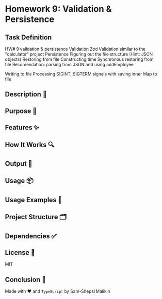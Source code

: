 # Homework 9: Validation & Persistence

## Task Definition

HW# 9 validation & persistence
Validation
Zod Validation similar to the "calculator" project
Persistence
Figuring out the file structure (Hint: JSON objects)
Restoring from file
Constructing time
Synchronous restoring from file
Recomendation: parsing from JSON and using addEmployee

Writing to file
Processing SIGINT, SIGTERM signals with saving inner Map to file

## Description 📝

## Purpose 🎯

## Features ✨

## How It Works 🔍

## Output 📜

## Usage 📦

## Usage Examples 🚀

## Project Structure 🗂

## Dependencies ✅

## License 📄

MIT

## Conclusion 🧮

Made with ❤️ and `TypeScript` by Sam-Shepsl Malikin
